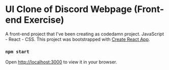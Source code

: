 # UI Clone of Discord Webpage (Front-end Exercise)

A front-end project that I've been creating as codedamn project.
JavaScript - React - CSS.
This project was bootstrapped with [Create React App](https://github.com/facebook/create-react-app).

### `npm start`

Open [http://localhost:3000](http://localhost:3000) to view it in your browser.
